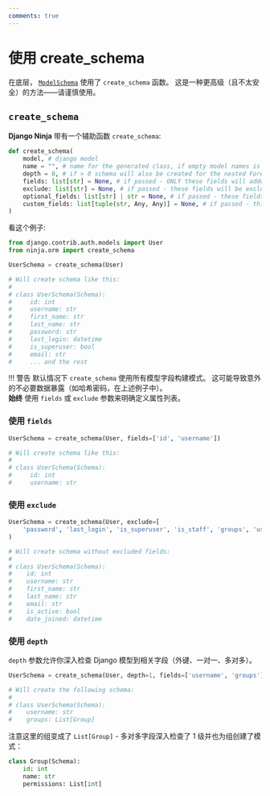 ```yaml
---
comments: true
---
```

# 使用 create_schema

在底层， [`ModelSchema`](django-pydantic.md#modelschema) 使用了 `create_schema` 函数。
这是一种更高级（且不太安全）的方法——请谨慎使用。

## `create_schema`

**Django Ninja** 带有一个辅助函数 `create_schema`:

```python
def create_schema(
    model, # django model
    name = "", # name for the generated class, if empty model names is used
    depth = 0, # if > 0 schema will also be created for the nested ForeignKeys and Many2Many (with the provided depth of lookup)
    fields: list[str] = None, # if passed - ONLY these fields will added to schema
    exclude: list[str] = None, # if passed - these fields will be excluded from schema
    optional_fields: list[str] | str = None, # if passed - these fields will not be required on schema (use '__all__' to mark ALL fields required)
    custom_fields: list[tuple(str, Any, Any)] = None, # if passed - this will override default field types (or add new fields)
)
```


看这个例子:

```python hl_lines="2 4"
from django.contrib.auth.models import User
from ninja.orm import create_schema

UserSchema = create_schema(User)

# Will create schema like this:
# 
# class UserSchema(Schema):
#     id: int
#     username: str
#     first_name: str
#     last_name: str
#     password: str
#     last_login: datetime
#     is_superuser: bool
#     email: str
#     ... and the rest

```

!!! 警告
    默认情况下 `create_schema` 使用所有模型字段构建模式。
    这可能导致意外的不必要数据暴露（如哈希密码，在上述例子中）。
    <br>
    **始终** 使用 `fields` 或 `exclude` 参数来明确定义属性列表。

### 使用 `fields`

```python hl_lines="1"
UserSchema = create_schema(User, fields=['id', 'username'])

# Will create schema like this:
# 
# class UserSchema(Schema):
#     id: int
#     username: str

```

### 使用 `exclude`

```python hl_lines="1 2"
UserSchema = create_schema(User, exclude=[
    'password', 'last_login', 'is_superuser', 'is_staff', 'groups', 'user_permissions']
)

# Will create schema without excluded fields:
# 
# class UserSchema(Schema):
#    id: int
#    username: str
#    first_name: str
#    last_name: str
#    email: str
#    is_active: bool
#    date_joined: datetime
```

### 使用 `depth`

`depth` 参数允许你深入检查 Django 模型到相关字段（外键、一对一、多对多）。

```python hl_lines="1 7"
UserSchema = create_schema(User, depth=1, fields=['username', 'groups'])

# Will create the following schema:
#
# class UserSchema(Schema):
#    username: str
#    groups: List[Group]
```

注意这里的组变成了 `List[Group]` - 多对多字段深入检查了 1 级并也为组创建了模式：

```python
class Group(Schema):
    id: int
    name: str
    permissions: List[int]
```
